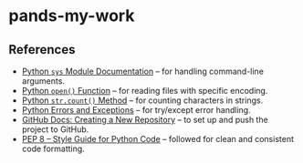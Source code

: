 # pands-my-work


## References

- [Python `sys` Module Documentation](https://docs.python.org/3/library/sys.html) – for handling command-line arguments.
- [Python `open()` Function](https://docs.python.org/3/library/functions.html#open) – for reading files with specific encoding.
- [Python `str.count()` Method](https://docs.python.org/3/library/stdtypes.html#str.count) – for counting characters in strings.
- [Python Errors and Exceptions](https://docs.python.org/3/tutorial/errors.html) – for try/except error handling.
- [GitHub Docs: Creating a New Repository](https://docs.github.com/en/repositories/creating-and-managing-repositories/creating-a-new-repository) – to set up and push the project to GitHub.
- [PEP 8 – Style Guide for Python Code](https://peps.python.org/pep-0008/) – followed for clean and consistent code formatting.
